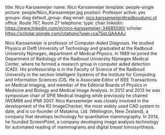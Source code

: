 title: Nico Karssemeijer
name: Nico Karssemeijer
template: people-single
picture: people/Nico_Karssemeijer.jpg
position: Professor
active: yes
groups: diag
default_group: diag
email: nico.karssemeijer@radboudumc.nl
office: Route 767, Room 27
telephone:
type: chair
linkedin: https://www.linkedin.com/in/nico-karssemeijer-34685590/
scholar: https://scholar.google.com/citations?user=ca7SqLQAAAAJ

Nico Karssemeijer is professor of Computer-Aided Diagnosis. He studied Physics at Delft University of Technology and graduated at the Radboud University Nijmegen, department of Medical Physics. In 1989 he joined the Department of Radiology of the Radboud University Nijmegen Medical Center, where he formed a research group in computer aided detection (CAD). His professorship is in the Faculty of Science of the Radboud University in the section Intelligent Systems of the Institute for Computing and Information Sciences iCIS. He is Associate Editor of IEEE Transactions on Medical Imaging, and member of the Editorial Boards of Physics in Medicine and Biology and Medical Image Analysis. In 2012 and 2013 he was symposium chair of SPIE Medical Imaging while previously he chaired IWDM98 and IPMI 2007. Nico Karssemeijer was closely involved in the development of the R2 ImageChecker, the most widely used CAD system to date, and is co-founder of Matakina, Ltd. (Wellington, New Zealand), a company that develops technology for quantitative mammography. In 2014, he founded ScreenPoint, a company developing image analysis technology for automated reading of mammograms and digital breast tomosynthesis.

